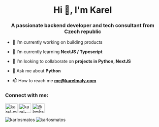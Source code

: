 <h1 align="center">Hi 👋, I'm Karel</h1>
<h3 align="center">A passionate backend developer and tech consultant from Czech republic</h3>

- 🔭 I’m currently working on building products

- 🌱 I’m currently learning **NextJS / Typescript**

- 👯 I’m looking to collaborate on **projects in Python, NextJS**

- 💬 Ask me about **Python**

- 📫 How to reach me **me@karelmaly.com**

<h3 align="left">Connect with me:</h3>
<p align="left">
<a href="https://twitter.com/karel_mal" target="blank"><img align="center" src="https://raw.githubusercontent.com/rahuldkjain/github-profile-readme-generator/master/src/images/icons/Social/twitter.svg" alt="karel_mal" height="30" width="40" /></a>
<a href="https://linkedin.com/in/karel-malý-024609161" target="blank"><img align="center" src="https://raw.githubusercontent.com/rahuldkjain/github-profile-readme-generator/master/src/images/icons/Social/linked-in-alt.svg" alt="karel-malý-024609161" height="30" width="40" /></a>
<a href="https://medium.com/@kmkarelmaly" target="blank"><img align="center" src="https://raw.githubusercontent.com/rahuldkjain/github-profile-readme-generator/master/src/images/icons/Social/medium.svg" alt="@kmkarelmaly" height="30" width="40" /></a>
</p>

<p><img align="left" src="https://github-readme-stats.vercel.app/api/top-langs?username=karlosmatos&show_icons=true&locale=en&layout=compact" alt="karlosmatos" /></p>

<p><img align="center" src="https://github-readme-streak-stats.herokuapp.com/?user=karlosmatos&" alt="karlosmatos" /></p>
